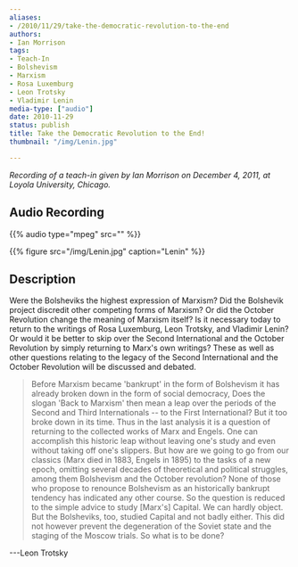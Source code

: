 ```yaml
---
aliases:
- /2010/11/29/take-the-democratic-revolution-to-the-end
authors:
- Ian Morrison
tags:
- Teach-In
- Bolshevism
- Marxism
- Rosa Luxemburg
- Leon Trotsky
- Vladimir Lenin
media-type: ["audio"]
date: 2010-11-29
status: publish
title: Take the Democratic Revolution to the End!
thumbnail: "/img/Lenin.jpg"

---
```

_Recording of a teach-in given by Ian Morrison on December 4, 2011, at Loyola University, Chicago._

## Audio Recording

{{% audio type="mpeg" src="" %}}

{{% figure src="/img/Lenin.jpg" caption="Lenin" %}}

## Description

Were the Bolsheviks the highest expression of Marxism? Did the Bolshevik project discredit other competing forms of Marxism? Or did the October Revolution change the meaning of Marxism itself? Is it necessary today to return to the writings of Rosa Luxemburg, Leon Trotsky, and Vladimir Lenin? Or would it be better to skip over the Second International and the October Revolution by simply returning to Marx's own writings? These as well as other questions relating to the legacy of the Second International and the October Revolution will be discussed and debated.

>Before Marxism became 'bankrupt' in the form of Bolshevism it has already broken down in the form of social democracy, Does the slogan 'Back to Marxism' then mean a leap over the periods of the Second and Third Internationals -- to the First International? But it too broke down in its time. Thus in the last analysis it is a question of returning to the collected works of Marx and Engels. One can accomplish this historic leap without leaving one's study and even without taking off one's slippers. But how are we going to go from our classics (Marx died in 1883, Engels in 1895) to the tasks of a new epoch, omitting several decades of theoretical and political struggles, among them Bolshevism and the October revolution? None of those who propose to renounce Bolshevism as an historically bankrupt tendency has indicated any other course. So the question is reduced to the simple advice to study [Marx's] Capital. We can hardly object. But the Bolsheviks, too, studied Capital and not badly either. This did not however prevent the degeneration of the Soviet state and the staging of the Moscow trials. So what is to be done?

---Leon Trotsky

